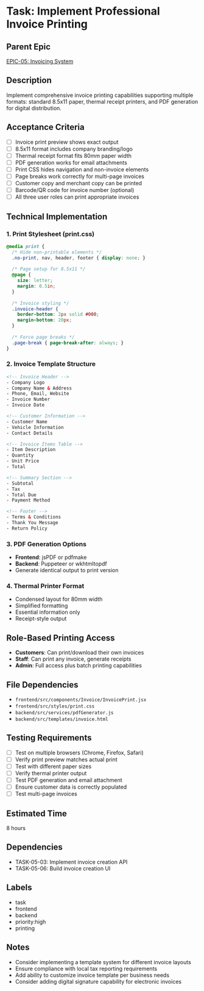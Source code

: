 # Task: Implement Professional Invoice Printing

## Parent Epic
[EPIC-05: Invoicing System](../epics/EPIC-05-invoicing-system.md)

## Description
Implement comprehensive invoice printing capabilities supporting multiple formats: standard 8.5x11 paper, thermal receipt printers, and PDF generation for digital distribution.

## Acceptance Criteria
- [ ] Invoice print preview shows exact output
- [ ] 8.5x11 format includes company branding/logo
- [ ] Thermal receipt format fits 80mm paper width
- [ ] PDF generation works for email attachments
- [ ] Print CSS hides navigation and non-invoice elements
- [ ] Page breaks work correctly for multi-page invoices
- [ ] Customer copy and merchant copy can be printed
- [ ] Barcode/QR code for invoice number (optional)
- [ ] All three user roles can print appropriate invoices

## Technical Implementation

### 1. Print Stylesheet (print.css)
```css
@media print {
  /* Hide non-printable elements */
  .no-print, nav, header, footer { display: none; }
  
  /* Page setup for 8.5x11 */
  @page { 
    size: letter;
    margin: 0.5in;
  }
  
  /* Invoice styling */
  .invoice-header { 
    border-bottom: 2px solid #000;
    margin-bottom: 20px;
  }
  
  /* Force page breaks */
  .page-break { page-break-after: always; }
}
```

### 2. Invoice Template Structure
```html
<!-- Invoice Header -->
- Company Logo
- Company Name & Address
- Phone, Email, Website
- Invoice Number
- Invoice Date

<!-- Customer Information -->
- Customer Name
- Vehicle Information
- Contact Details

<!-- Invoice Items Table -->
- Item Description
- Quantity
- Unit Price
- Total

<!-- Summary Section -->
- Subtotal
- Tax
- Total Due
- Payment Method

<!-- Footer -->
- Terms & Conditions
- Thank You Message
- Return Policy
```

### 3. PDF Generation Options
- **Frontend**: jsPDF or pdfmake
- **Backend**: Puppeteer or wkhtmltopdf
- Generate identical output to print version

### 4. Thermal Printer Format
- Condensed layout for 80mm width
- Simplified formatting
- Essential information only
- Receipt-style output

## Role-Based Printing Access
- **Customers**: Can print/download their own invoices
- **Staff**: Can print any invoice, generate receipts
- **Admin**: Full access plus batch printing capabilities

## File Dependencies
- `frontend/src/components/Invoice/InvoicePrint.jsx`
- `frontend/src/styles/print.css`
- `backend/src/services/pdfGenerator.js`
- `backend/src/templates/invoice.html`

## Testing Requirements
- [ ] Test on multiple browsers (Chrome, Firefox, Safari)
- [ ] Verify print preview matches actual print
- [ ] Test with different paper sizes
- [ ] Verify thermal printer output
- [ ] Test PDF generation and email attachment
- [ ] Ensure customer data is correctly populated
- [ ] Test multi-page invoices

## Estimated Time
8 hours

## Dependencies
- TASK-05-03: Implement invoice creation API
- TASK-05-06: Build invoice creation UI

## Labels
- task
- frontend
- backend
- priority:high
- printing

## Notes
- Consider implementing a template system for different invoice layouts
- Ensure compliance with local tax reporting requirements
- Add ability to customize invoice template per business needs
- Consider adding digital signature capability for electronic invoices